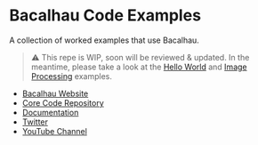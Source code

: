 # Bacalhau Code Examples
A collection of worked examples that use Bacalhau.

> ⚠️ This repe is WIP, soon will be reviewed & updated. In the meantime, please take a look at the [Hello World](https://docs.bacalhau.org/getting-started/installation) and [Image Processing](https://docs.bacalhau.org/demos/image-processing) examples.

* [Bacalhau Website](https://www.bacalhau.org/)
* [Core Code Repository](https://github.com/filecoin-project/bacalhau)
* [Documentation](https://docs.bacalhau.org/)
* [Twitter](https://twitter.com/BacalhauProject)
* [YouTube Channel](https://www.youtube.com/channel/UC45IQagLzNR3wdNCUn4vi0A)